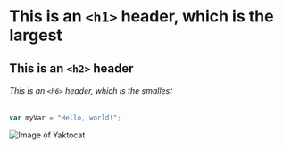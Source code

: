 # This is an `<h1>` header, which is the largest

## This is an `<h2>` header

###### This is an `<h6>` header, which is the smallest



``` javascript
var myVar = "Hello, world!";
```


![Image of Yaktocat](https://octodex.github.com/images/yaktocat.png)
